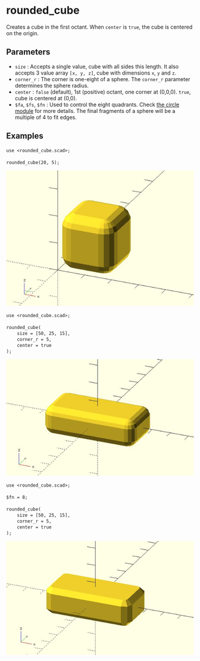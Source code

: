 # rounded_cube

Creates a cube in the first octant. When `center` is `true`, the cube is centered on the origin.

## Parameters

- `size` : Accepts a single value, cube with all sides this length. It also accepts 3 value array `[x, y, z]`, cube with dimensions `x`, `y` and `z`.
- `corner_r` : The corner is one-eight of a sphere. The `corner_r` parameter determines the sphere radius.
- `center` : `false` (default), 1st (positive) octant, one corner at (0,0,0). `true`, cube is centered at (0,0).
- `$fa`, `$fs`, `$fn` : Used to control the eight quadrants. Check [the circle module](https://en.wikibooks.org/wiki/OpenSCAD_User_Manual/Using_the_2D_Subsystem#circle) for more details. The final fragments of a sphere will be a multiple of 4 to fit edges.

## Examples

	use <rounded_cube.scad>;
	
	rounded_cube(20, 5);

![rounded_cube](images/lib2x-rounded_cube-1.JPG)

	use <rounded_cube.scad>;
	
	rounded_cube(
	    size = [50, 25, 15], 
	    corner_r = 5,
	    center = true
	);

![rounded_cube](images/lib2x-rounded_cube-2.JPG)

	use <rounded_cube.scad>;
	
	$fn = 8;
	
	rounded_cube(
	    size = [50, 25, 15], 
	    corner_r = 5,
	    center = true
	);

![rounded_cube](images/lib2x-rounded_cube-3.JPG)




